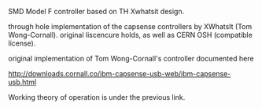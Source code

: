 SMD Model F controller based on TH Xwhatsit design.

through hole implementation of the capsense controllers by XWhatsIt
(Tom Wong-Cornall). original liscencure holds, as well as CERN OSH
(compatible license).

original implementation of Tom Wong-Cornall's controller documented here

http://downloads.cornall.co/ibm-capsense-usb-web/ibm-capsense-usb.html

Working theory of operation is under the previous link.




